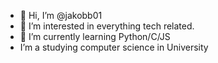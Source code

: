 - 👋 Hi, I’m @jakobb01
- 👀 I’m interested in everything tech related.
- 🌱 I’m currently learning Python/C/JS
- I’m a studying computer science in University


<!---
jakobb01/jakobb01 is a ✨ special ✨ repository because its `README.md` (this file) appears on your GitHub profile.
You can click the Preview link to take a look at your changes.
--->
